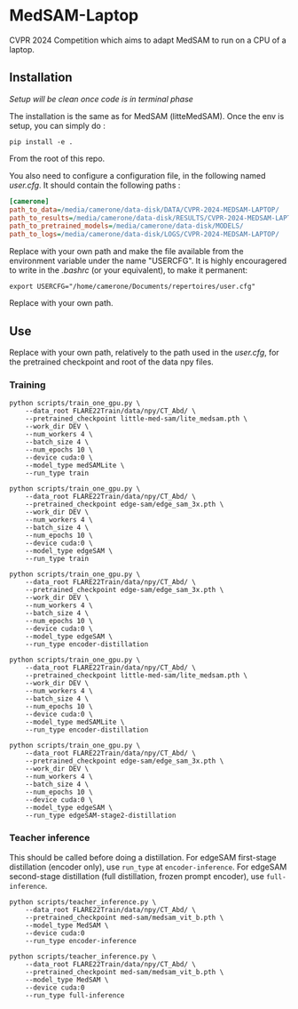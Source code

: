 # MedSAM-Laptop
CVPR 2024 Competition which aims to adapt MedSAM to run on a CPU of a laptop.

## Installation
*Setup will be clean once code is in terminal phase*

The installation is the same as for MedSAM (litteMedSAM). 
Once the env is setup, you can simply do :
```shell
pip install -e .
```
From the root of this repo.

You also need to configure a configuration file, in the following named *user.cfg*. It should contain the following paths :
```cfg
[camerone]
path_to_data=/media/camerone/data-disk/DATA/CVPR-2024-MEDSAM-LAPTOP/
path_to_results=/media/camerone/data-disk/RESULTS/CVPR-2024-MEDSAM-LAPTOP/
path_to_pretrained_models=/media/camerone/data-disk/MODELS/
path_to_logs=/media/camerone/data-disk/LOGS/CVPR-2024-MEDSAM-LAPTOP/
```
Replace with your own path and make the file available from the environment variable under the name "USERCFG". It is highly encouragered to write in the *.bashrc* (or your equivalent), to make it permanent:
```
export USERCFG="/home/camerone/Documents/repertoires/user.cfg"
```
Replace with your own path.

## Use
Replace with your own path, relatively to the path used in the *user.cfg*, for the pretrained checkpoint and root of the data npy files.

### Training
```shell
python scripts/train_one_gpu.py \
    --data_root FLARE22Train/data/npy/CT_Abd/ \
    --pretrained_checkpoint little-med-sam/lite_medsam.pth \
    --work_dir DEV \
    --num_workers 4 \
    --batch_size 4 \
    --num_epochs 10 \
    --device cuda:0 \
    --model_type medSAMLite \
    --run_type train

python scripts/train_one_gpu.py \
    --data_root FLARE22Train/data/npy/CT_Abd/ \
    --pretrained_checkpoint edge-sam/edge_sam_3x.pth \
    --work_dir DEV \
    --num_workers 4 \
    --batch_size 4 \
    --num_epochs 10 \
    --device cuda:0 \
    --model_type edgeSAM \
    --run_type train

python scripts/train_one_gpu.py \
    --data_root FLARE22Train/data/npy/CT_Abd/ \
    --pretrained_checkpoint edge-sam/edge_sam_3x.pth \
    --work_dir DEV \
    --num_workers 4 \
    --batch_size 4 \
    --num_epochs 10 \
    --device cuda:0 \
    --model_type edgeSAM \
    --run_type encoder-distillation

python scripts/train_one_gpu.py \
    --data_root FLARE22Train/data/npy/CT_Abd/ \
    --pretrained_checkpoint little-med-sam/lite_medsam.pth \
    --work_dir DEV \
    --num_workers 4 \
    --batch_size 4 \
    --num_epochs 10 \
    --device cuda:0 \
    --model_type medSAMLite \
    --run_type encoder-distillation

python scripts/train_one_gpu.py \
    --data_root FLARE22Train/data/npy/CT_Abd/ \
    --pretrained_checkpoint edge-sam/edge_sam_3x.pth \
    --work_dir DEV \
    --num_workers 4 \
    --batch_size 4 \
    --num_epochs 10 \
    --device cuda:0 \
    --model_type edgeSAM \
    --run_type edgeSAM-stage2-distillation
```

### Teacher inference
This should be called before doing a distillation. For edgeSAM first-stage distillation (encoder only), use `run_type` at `encoder-inference`. For edgeSAM second-stage distillation (full distillation, frozen prompt encoder), use `full-inference`.

```shell
python scripts/teacher_inference.py \
    --data_root FLARE22Train/data/npy/CT_Abd/ \
    --pretrained_checkpoint med-sam/medsam_vit_b.pth \
    --model_type MedSAM \
    --device cuda:0
    --run_type encoder-inference

python scripts/teacher_inference.py \
    --data_root FLARE22Train/data/npy/CT_Abd/ \
    --pretrained_checkpoint med-sam/medsam_vit_b.pth \
    --model_type MedSAM \
    --device cuda:0
    --run_type full-inference
```
